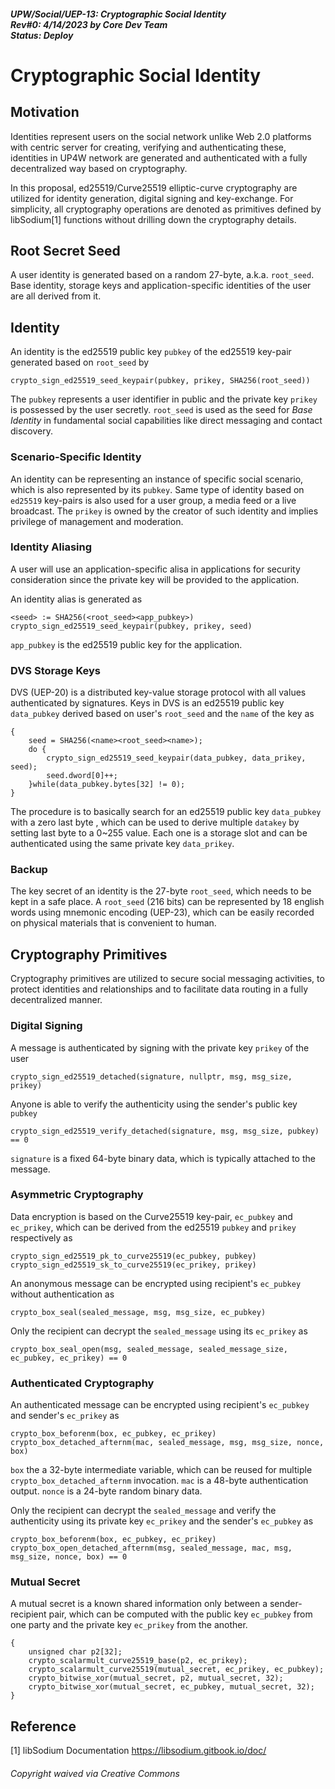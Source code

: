 ##### UPW/Social/UEP-13: Cryptographic Social Identity <br> Rev#0: 4/14/2023 by Core Dev Team <br> Status: Deploy


# Cryptographic Social Identity

## Motivation
Identities represent users on the social network unlike Web 2.0 platforms with centric server for creating, verifying
and authenticating these, identities in UP4W network are generated and authenticated with a fully decentralized way based on cryptography.

In this proposal, ed25519/Curve25519 elliptic-curve cryptography are utilized for identity generation,
digital signing and key-exchange. For simplicity, all cryptography operations are denoted 
as primitives defined by libSodium[1] functions without drilling down the cryptography details.


## Root Secret Seed
A user identity is generated based on a random 27-byte, a.k.a. `root_seed`. 
Base identity, storage keys and application-specific identities of the user are all derived from it.


## Identity
An identity is the ed25519 public key `pubkey` of the ed25519 key-pair generated based on `root_seed` by 
```
crypto_sign_ed25519_seed_keypair(pubkey, prikey, SHA256(root_seed))
```
The `pubkey` represents a user identifier in public and the private key `prikey` is possessed
by the user secretly. `root_seed` is used as the seed for *Base Identity* in fundamental social
capabilities like direct messaging and contact discovery.

### Scenario-Specific Identity
An identity can be representing an instance of specific social scenario,
which is also represented by its `pubkey`. 
Same type of identity based on `ed25519` key-pairs is also used for a user group, a media feed or
a live broadcast. The `prikey` is owned by the creator of such identity and implies privilege of management and moderation.

### Identity Aliasing
A user will use an application-specific alisa in applications for 
security consideration since the private key will be provided to the application.

An identity alias is generated as
```
<seed> := SHA256(<root_seed><app_pubkey>)
crypto_sign_ed25519_seed_keypair(pubkey, prikey, seed)
```
`app_pubkey` is the ed25519 public key for the application.

### DVS Storage Keys
DVS (UEP-20) is a distributed key-value storage protocol with all values authenticated by signatures.
Keys in DVS is an ed25519 public key `data_pubkey` derived based on user's `root_seed` and the `name` of the key as
```
{
    seed = SHA256(<name><root_seed><name>);
    do {
        crypto_sign_ed25519_seed_keypair(data_pubkey, data_prikey, seed);
        seed.dword[0]++;
    }while(data_pubkey.bytes[32] != 0);
}
```
The procedure is to basically search for an ed25519 public key `data_pubkey` with a zero last byte
, which can be used to derive multiple `datakey` by setting last byte to a 0~255 value.
Each one is a storage slot and can be authenticated using the same private key `data_prikey`.

### Backup
The key secret of an identity is the 27-byte `root_seed`, which needs to be kept in a safe place.
A `root_seed` (216 bits) can be represented by 18 english words using mnemonic encoding (UEP-23),
which can be easily recorded on physical materials that is convenient to human.


## Cryptography Primitives
Cryptography primitives are utilized to secure social messaging activities, 
to protect identities and relationships and to facilitate data routing in a fully decentralized manner.

### Digital Signing
A message is authenticated by signing with the private key `prikey` of the user
```
crypto_sign_ed25519_detached(signature, nullptr, msg, msg_size, prikey)
```
Anyone is able to verify the authenticity using the sender's public key `pubkey`
```
crypto_sign_ed25519_verify_detached(signature, msg, msg_size, pubkey) == 0
```
`signature` is a fixed 64-byte binary data, which is typically attached to the message. 

### Asymmetric Cryptography
Data encryption is based on the Curve25519 key-pair, `ec_pubkey` and `ec_prikey`, which can be derived from the ed25519 `pubkey` and `prikey` respectively as
```
crypto_sign_ed25519_pk_to_curve25519(ec_pubkey, pubkey)
crypto_sign_ed25519_sk_to_curve25519(ec_prikey, prikey)
```

An anonymous message can be encrypted using recipient's `ec_pubkey` without authentication as
```
crypto_box_seal(sealed_message, msg, msg_size, ec_pubkey)
```
Only the recipient can decrypt the `sealed_message` using its `ec_prikey` as
```
crypto_box_seal_open(msg, sealed_message, sealed_message_size, ec_pubkey, ec_prikey) == 0
```

### Authenticated Cryptography
An authenticated message can be encrypted using recipient's `ec_pubkey` and sender's `ec_prikey` as
```
crypto_box_beforenm(box, ec_pubkey, ec_prikey)
crypto_box_detached_afternm(mac, sealed_message, msg, msg_size, nonce, box)
```
`box` the a 32-byte intermediate variable, which can be reused for multiple `crypto_box_detached_afternm` invocation. `mac` is a 48-byte authentication output. `nonce` is a 24-byte random binary data.

Only the recipient can decrypt the `sealed_message` and verify the authenticity using its private key `ec_prikey` and the sender's `ec_pubkey` as
```
crypto_box_beforenm(box, ec_pubkey, ec_prikey)
crypto_box_open_detached_afternm(msg, sealed_message, mac, msg, msg_size, nonce, box) == 0
```

### Mutual Secret
A mutual secret is a known shared information only between a sender-recipient pair,
which can be computed with the public key `ec_pubkey` from one party and the private key
`ec_prikey` from the another. 
```
{   
    unsigned char p2[32];
    crypto_scalarmult_curve25519_base(p2, ec_prikey);
    crypto_scalarmult_curve25519(mutual_secret, ec_prikey, ec_pubkey);
    crypto_bitwise_xor(mutual_secret, p2, mutual_secret, 32);
    crypto_bitwise_xor(mutual_secret, ec_pubkey, mutual_secret, 32);
}
```






## Reference
[1] libSodium Documentation https://libsodium.gitbook.io/doc/

###### Copyright waived via Creative Commons